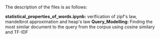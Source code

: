 The description of the files is as follows:

**statistical_properties_of_words.ipynb:**  verification of zipf's law, mandelbrot approximation and heap's law
**Query_Modelling:** Finding the most similar document to the query from the corpus using cosine similary and TF-IDF
